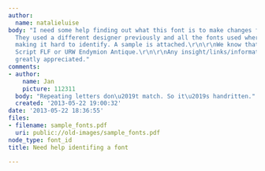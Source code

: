 ```yaml
---
author:
  name: natalieluise
body: "I need some help finding out what this font is to make changes for a client.
  They used a different designer previously and all the fonts used where outlined,
  making it hard to identify. A sample is attached.\r\n\r\nWe know that it's not Zephyr
  Script FLF or URW Endymion Antique.\r\n\r\nAny insight/links/information would be
  greatly appreciated."
comments:
- author:
    name: Jan
    picture: 112311
  body: "Repeating letters don\u2019t match. So it\u2019s handritten."
  created: '2013-05-22 19:00:32'
date: '2013-05-22 18:36:55'
files:
- filename: sample_fonts.pdf
  uri: public://old-images/sample_fonts.pdf
node_type: font_id
title: Need help identifing a font

---
```

